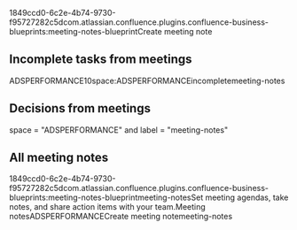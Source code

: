 1849ccd0-6c2e-4b74-9730-f95727282c5dcom.atlassian.confluence.plugins.confluence-business-blueprints:meeting-notes-blueprintCreate
meeting note

## Incomplete tasks from meetings

ADSPERFORMANCE10space:ADSPERFORMANCEincompletemeeting-notes

## Decisions from meetings

space = \"ADSPERFORMANCE\" and label = \"meeting-notes\"

## All meeting notes

1849ccd0-6c2e-4b74-9730-f95727282c5dcom.atlassian.confluence.plugins.confluence-business-blueprints:meeting-notes-blueprintmeeting-notesSet
meeting agendas, take notes, and share action items with your
team.Meeting notesADSPERFORMANCECreate meeting notemeeting-notes
